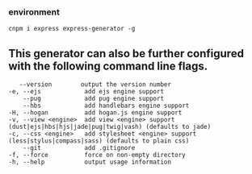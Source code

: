 ### environment 
```
cnpm i express express-generator -g

```
## This generator can also be further configured with the following command line flags.
```
   --version        output the version number
-e, --ejs            add ejs engine support
    --pug            add pug engine support
    --hbs            add handlebars engine support
-H, --hogan          add hogan.js engine support
-v, --view <engine>  add view <engine> support (dust|ejs|hbs|hjs|jade|pug|twig|vash) (defaults to jade)
-c, --css <engine>   add stylesheet <engine> support (less|stylus|compass|sass) (defaults to plain css)
    --git            add .gitignore
-f, --force          force on non-empty directory
-h, --help           output usage information
```
